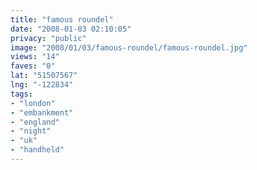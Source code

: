```yaml
---
title: "famous roundel"
date: "2008-01-03 02:10:05"
privacy: "public"
image: "2008/01/03/famous-roundel/famous-roundel.jpg"
views: "14"
faves: "0"
lat: "51507567"
lng: "-122834"
tags:
- "london"
- "embankment"
- "england"
- "night"
- "uk"
- "handheld"
---
```


